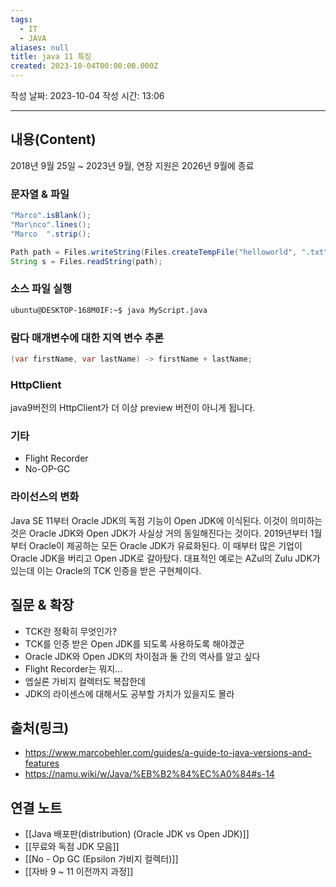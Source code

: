 ```yaml
---
tags:
  - IT
  - JAVA
aliases: null
title: java 11 특징
created: 2023-10-04T00:00:00.000Z
---
```


작성 날짜: 2023-10-04
작성 시간: 13:06


----
## 내용(Content)
2018년 9월 25일 ~ 2023년 9월,  연장 지원은 2026년 9월에 종료

### 문자열 & 파일
```java
"Marco".isBlank();
"Mar\nco".lines();
"Marco  ".strip();

Path path = Files.writeString(Files.createTempFile("helloworld", ".txt"), "Hi, my name is!");
String s = Files.readString(path);
```

### 소스 파일 실행
```bash
ubuntu@DESKTOP-168M0IF:~$ java MyScript.java
```

### 람다 매개변수에 대한 지역 변수 추론
```java
(var firstName, var lastName) -> firstName + lastName;
```

### HttpClient
java9버전의 HttpClient가 더 이상 preview 버전이 아니게 됩니다.

### 기타
- Flight Recorder
- No-OP-GC

### 라이선스의 변화
Java SE 11부터 Oracle JDK의 독점 기능이 Open JDK에 이식된다. 이것이 의미하는 것은  Oracle JDK와 Open JDK가 사실상 거의 동일해진다는 것이다. 2019년부터 1월부터 Oracle이 제공하는 모든 Oracle JDK가 유료화된다. 이 때부터 많은 기업이 Oracle JDK을 버리고 Open JDK로 갈아탔다. 대표적인 예로는 AZul의 Zulu JDK가 있는데 이는 Oracle의 TCK 인증을 받은 구현체이다.

## 질문 & 확장

- TCK란 정확히 무엇인가?
- TCK를 인증 받은 Open JDK를 되도록 사용하도록 해야겠군
- Oracle JDK와 Open JDK의 차이점과 둘 간의 역사를 알고 싶다
- Flight Recorder는 뭐지...
- 엡실론 가비지 컬렉터도 복잡한데
- JDK의 라이센스에 대해서도 공부할 가치가 있을지도 몰라

## 출처(링크)
- https://www.marcobehler.com/guides/a-guide-to-java-versions-and-features
- https://namu.wiki/w/Java/%EB%B2%84%EC%A0%84#s-14

## 연결 노트
- [[Java 배포판(distribution) (Oracle JDK vs Open JDK)]]
- [[무료와 독점 JDK 모음]]
- [[No - Op GC (Epsilon 가비지 컬렉터)]]
- [[자바 9 ~ 11 이전까지 과정]]











